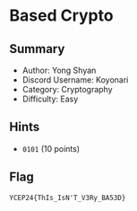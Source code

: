 # Based Crypto

## Summary
- Author: Yong Shyan
- Discord Username: Koyonari
- Category: Cryptography
- Difficulty: Easy

## Hints
- `0101` (10 points)

## Flag
`YCEP24{ThIs_IsN'T_V3Ry_BA53D}`